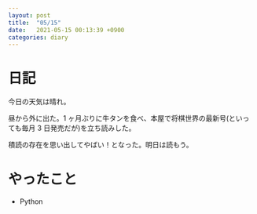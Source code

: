 ```yaml
---
layout: post
title:  "05/15"
date:   2021-05-15 00:13:39 +0900
categories: diary
---
```

# 日記

今日の天気は晴れ。

昼から外に出た。1 ヶ月ぶりに牛タンを食べ、本屋で将棋世界の最新号(といっても毎月 3 日発売だが)を立ち読みした。

積読の存在を思い出してやばい！となった。明日は読もう。

# やったこと

- Python